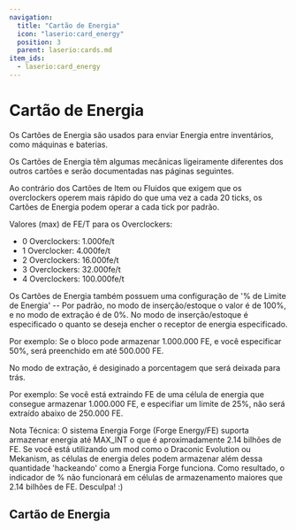 ```yaml
---
navigation:
  title: "Cartão de Energia"
  icon: "laserio:card_energy"
  position: 3
  parent: laserio:cards.md
item_ids:
  - laserio:card_energy
---
```


# Cartão de Energia

Os Cartões de Energia são usados para enviar Energia entre inventários, como máquinas e baterias.

Os Cartões de Energia têm algumas mecânicas ligeiramente diferentes dos outros cartões e serão documentadas nas páginas seguintes.

Ao contrário dos Cartões de Item ou Fluidos que exigem que os overclockers operem mais rápido do que uma vez a cada 20 ticks, os Cartões de Energia podem operar a cada tick por padrão.

Valores (max) de FE/T para os Overclockers:

- 0 Overclockers: 1.000fe/t
- 1 Overclocker:  4.000fe/t
- 2 Overclockers: 16.000fe/t
- 3 Overclockers: 32.000fe/t
- 4 Overclockers: 100.000fe/t

Os Cartões de Energia também possuem uma configuração de '% de Limite de Energia' -- Por padrão, no modo de inserção/estoque o valor é de 100%, e no modo de extração é de 0%. No modo de inserção/estoque é especificado o quanto se deseja encher o receptor de energia especificado. 

Por exemplo: Se o bloco pode armazenar 1.000.000 FE, e você especificar 50%, será preenchido em até 500.000 FE.

No modo de extração, é desiginado a porcentagem que será deixada para trás.

Por exemplo: Se você está extraindo FE de uma célula de energia que consegue armazenar 1.000.000 FE, e especifiar um limite de 25%, não será extraído abaixo de 250.000 FE.

Nota Técnica: O sistema Energia Forge (Forge Energy/FE) suporta armazenar energia até MAX_INT o que é aproximadamente 2.14 bilhões de FE. Se você está utilizando um mod como o Draconic Evolution ou Mekanism, as células de energia deles podem armazenar além dessa quantidade 'hackeando' como a Energia Forge funciona. Como resultado, o indicador de % não funcionará em células de armazenamento maiores que 2.14 bilhões de FE. Desculpa! :)

## Cartão de Energia



<Recipe id="laserio:card_energy" />

